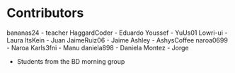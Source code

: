 Contributors
============

bananas24    - teacher
HaggardCoder - Eduardo
Youssef      - YuUs01
Lowri-ui     - Laura
ItsKein      - Juan
JaimeRuiz06  - Jaime
Ashley       - AshysCoffee
naroa0699    - Naroa
Karls3fni    - Manu
daniela898   - Daniela
Montez		 - Jorge


* Students from the BD morning group